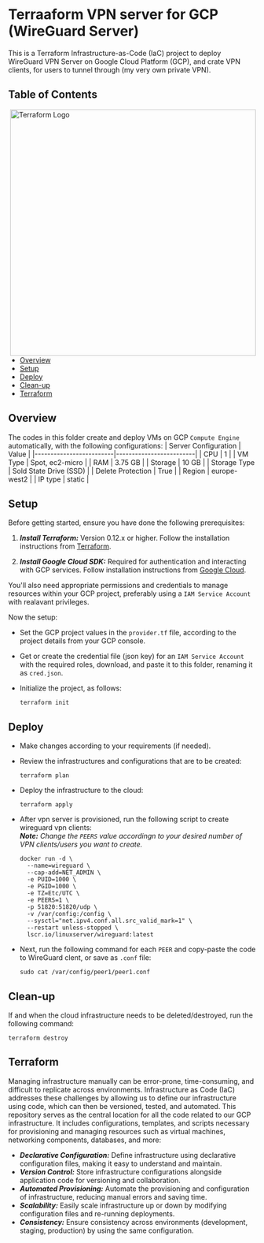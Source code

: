 # Terraaform VPN server for GCP (WireGuard Server)
This is a Terraform Infrastructure-as-Code (IaC) project to deploy WireGuard VPN Server on Google Cloud Platform (GCP), and crate VPN clients, for users to tunnel through (my very own private VPN).

## Table of Contents
<img src="https://github.com/user-attachments/assets/20962071-ddff-46b3-b1c8-7627c8423f17"  width="500" align="right" margin_left="200" title="Terraform" alt="Terraform Logo" >

- [Overview](#overview)
- [Setup](#setup)
- [Deploy](#deploy)
- [Clean-up](#clean-up)
- [Terraform](#terraform)

## Overview
The codes in this folder create and deploy VMs on GCP ``Compute Engine`` automatically, with the following configurations:
| Server Configuration    |           Value         |
|-------------------------|-------------------------|
|      CPU                |             1           |
|    VM Type              |       Spot, ec2-micro   |
|      RAM                |         3.75 GB         |
|    Storage              |         10 GB           |
|  Storage Type           | Sold State Drive (SSD)  |
|    Delete Protection    |         True            |
|    Region               |      europe-west2       |
|    IP type              |      static             |

## Setup
Before getting started, ensure you have done the following prerequisites:

1. ***Install Terraform:*** Version 0.12.x or higher. Follow the installation instructions from [Terraform](https://developer.hashicorp.com/terraform/install?product_intent=terraform).

2. ***Install Google Cloud SDK:*** Required for authentication and interacting with GCP services. Follow installation instructions from [Google Cloud](https://cloud.google.com/sdk/docs/install-sdk).

You'll also need appropriate permissions and credentials to manage resources within your GCP project, preferably using a ``IAM Service Account`` with realavant privileges.

Now the setup:  
- Set the GCP project values in the ``provider.tf`` file, according to the project details from your GCP console.

- Get or create the credential file (json key) for an ``IAM Service Account`` with the required roles, download, and paste it to this folder, renaming it as ``cred.json``.

- Initialize the project, as follows:
    ```
    terraform init
    ```
## Deploy
- Make changes according to your requirements (if needed).

- Review the infrastructures and configurations that are to be created:
    ```
    terraform plan
    ```
- Deploy the infrastructure to the cloud:
    ```
    terraform apply
    ```
- After vpn server is provisioned, run the following script to create wireguard vpn clients: \
  ***Note:** Change the ```PEERS``` value accordingn to your desired number of VPN clients/users you want to create.*
    ```
    docker run -d \
      --name=wireguard \
      --cap-add=NET_ADMIN \
      -e PUID=1000 \
      -e PGID=1000 \
      -e TZ=Etc/UTC \
      -e PEERS=1 \
      -p 51820:51820/udp \
      -v /var/config:/config \
      --sysctl="net.ipv4.conf.all.src_valid_mark=1" \
      --restart unless-stopped \
      lscr.io/linuxserver/wireguard:latest
    ```
- Next, run the following command for each ``PEER`` and copy-paste the code to WireGuard clent, or save as ``.conf`` file:
    ```
    sudo cat /var/config/peer1/peer1.conf
    ```

## Clean-up
If and when the cloud infrastructure needs to be deleted/destroyed, run the following command:
```
terraform destroy
```

## Terraform
Managing infrastructure manually can be error-prone, time-consuming, and difficult to replicate across environments. Infrastructure as Code (IaC) addresses these challenges by allowing us to define our infrastructure using code, which can then be versioned, tested, and automated. This repository serves as the central location for all the code related to our GCP infrastructure. It includes configurations, templates, and scripts necessary for provisioning and managing resources such as virtual machines, networking components, databases, and more:   
- ***Declarative Configuration:*** Define infrastructure using declarative configuration files, making it easy to understand and maintain.
- ***Version Control:*** Store infrastructure configurations alongside application code for versioning and collaboration.
- ***Automated Provisioning:*** Automate the provisioning and configuration of infrastructure, reducing manual errors and saving time.
- ***Scalability:*** Easily scale infrastructure up or down by modifying configuration files and re-running deployments.
- ***Consistency:*** Ensure consistency across environments (development, staging, production) by using the same configuration.
